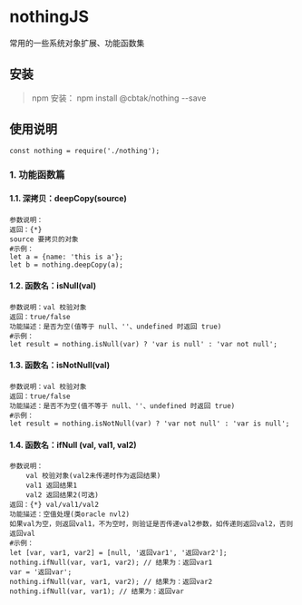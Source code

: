 # nothingJS
  常用的一些系统对象扩展、功能函数集

## 安装

> npm 安装：
  npm install @cbtak/nothing --save

## 使用说明
    const nothing = require('./nothing');

### 1. 功能函数篇

#### 1.1. 深拷贝：deepCopy(source)
    参数说明：
    返回：{*}
    source 要拷贝的对象
    #示例：
    let a = {name: 'this is a'};
    let b = nothing.deepCopy(a);

#### 1.2. 函数名：isNull(val)
    参数说明：val 校验对象
    返回：true/false
    功能描述：是否为空(值等于 null、''、undefined 时返回 true)
    #示例：
    let result = nothing.isNull(var) ? 'var is null' : 'var not null';

#### 1.3. 函数名：isNotNull(val)
    参数说明：val 校验对象
    返回：true/false
    功能描述：是否不为空(值不等于 null、''、undefined 时返回 true)
    #示例：
    let result = nothing.isNotNull(var) ? 'var not null' : 'var is null';

#### 1.4. 函数名：ifNull (val, val1, val2)
    参数说明：
        val 校验对象(val2未传递时作为返回结果)
        val1 返回结果1
        val2 返回结果2(可选)
    返回：{*} val/val1/val2
    功能描述：空值处理(类oracle nvl2)
    如果val为空，则返回val1，不为空时，则验证是否传递val2参数，如传递则返回val2，否则返回val
    #示例：
    let [var, var1, var2] = [null, '返回var1', '返回var2'];
    nothing.ifNull(var, var1, var2); // 结果为：返回var1
    var = '返回var';
    nothing.ifNull(var, var1, var2); // 结果为：返回var2
    nothing.ifNull(var, var1); // 结果为：返回var
